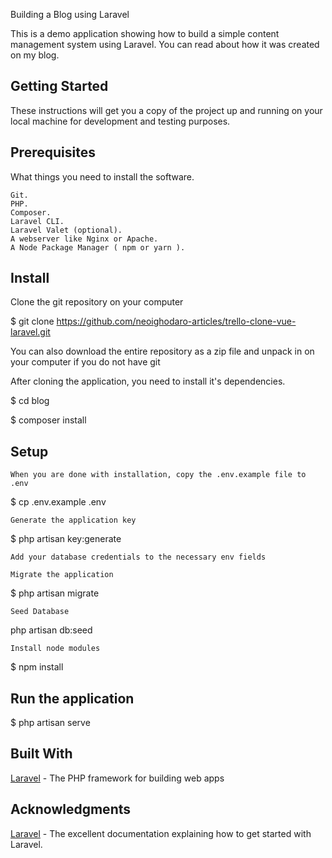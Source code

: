 Building a Blog using Laravel
<p>
This is a demo application showing how to build a simple content management system using Laravel. You can read about how it was created on my blog.
</p>

## Getting Started

These instructions will get you a copy of the project up and running on your local machine for development and testing purposes.

## Prerequisites

What things you need to install the software.

    Git.
    PHP.
    Composer.
    Laravel CLI.
    Laravel Valet (optional).
    A webserver like Nginx or Apache.
    A Node Package Manager ( npm or yarn ).


## Install

Clone the git repository on your computer

$ git clone https://github.com/neoighodaro-articles/trello-clone-vue-laravel.git

You can also download the entire repository as a zip file and unpack in on your computer if you do not have git

After cloning the application, you need to install it's dependencies.

$ cd blog

$ composer install

## Setup

    When you are done with installation, copy the .env.example file to .env

$ cp .env.example .env

    Generate the application key

$ php artisan key:generate


    Add your database credentials to the necessary env fields

    Migrate the application

$ php artisan migrate

    Seed Database

php artisan db:seed

    Install node modules

$ npm install

## Run the application

$ php artisan serve

## Built With

[Laravel](https://laravel.com/) - The PHP framework for building web apps

## Acknowledgments

[Laravel](https://laravel.com/docs/) - The excellent documentation explaining how to get started with Laravel.


